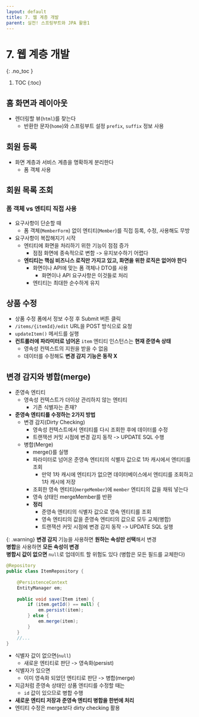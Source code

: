 ```yaml
---
layout: default
title: 7. 웹 계층 개발
parent: 실전! 스프링부트와 JPA 활용1
---
```


# 7. 웹 계층 개발
{: .no_toc }

1. TOC
{:toc}

## 홈 화면과 레이아웃

- 렌더링할 뷰(`html`)를 찾는다
  - 반환한 문자(`home`)와 스프링부트 설정 `prefix`, `suffix` 정보 사용

## 회원 등록

- 화면 계층과 서비스 계층을 명확하게 분리한다
  - 폼 객체 사용

## 회원 목록 조회

### 폼 객체 vs 엔티티 직접 사용

- 요구사항이 단순할 때
  - 폼 객체(`MemberForm`) 없이 엔티티(`Member`)를 직접 등록, 수정, 사용해도 무방
- 요구사항이 복잡해지기 시작
  - 엔티티에 화면을 처리하기 위한 기능이 점점 증가
    - 점점 화면에 종속적으로 변함 -> 유지보수하기 어렵다
  - **엔티티는 핵심 비즈니스 로직만 가지고 있고, 화면을 위한 로직은 없어야 한다**
    - 화면이나 API에 맞는 폼 객체나 DTO를 사용
      - 화면이나 API 요구사항은 이것들로 처리
    - 엔티티는 최대한 순수하게 유지

## 상품 수정

- 상품 수정 폼에서 정보 수정 후 Submit 버튼 클릭
- `/items/{itemId}/edit` URL을 POST 방식으로 요청
- `updateItem()` 메서드를 실행
- **컨트롤러에 파라미터로 넘어온** `item` 엔티티 인스턴스는 **현재 준영속 상태**
  - 영속성 컨텍스트의 지원을 받을 수 없음
  - 데이터를 수정해도 **변경 감지 기능은 동작 X**

## **변경 감지와 병합(merge)**

- 준영속 엔티티
  - 영속성 컨텍스트가 더이상 관리하지 않는 엔티티
    - 기존 식별자는 존재?
- **준영속 엔티티를 수정하는 2가지 방법**
  - 변경 감지(Dirty Checking)
    - 영속성 컨텍스트에서 엔티티를 다시 조회한 후에 데이터를 수정
    - 트랜잭션 커밋 시점에 변경 감지 동작 -> UPDATE SQL 수행
  - 병합(Merge)
    - merge()를 실행
    - 파라미터로 넘어온 준영속 엔티티의 식별자 값으로 1차 캐시에서 엔티티를 조회
      - 만약 1차 캐시에 엔티티가 없으면 데이터베이스에서 엔티티를 조회하고 1차 캐시에 저장
    - 조회한 영속 엔티티(`mergeMember`)에 `member` 엔티티의 값을 채워 넣는다
    - 영속 상태인 mergeMember를 반환
    - **정리**
      - 준영속 엔티티의 식별자 값으로 영속 엔티티를 조회
      - 영속 엔티티의 값을 준영속 엔티티의 값으로 모두 교체(병합)
      - 트랜잭션 커밋 시점에 변경 감지 동작 -> UPDATE SQL 실행

{: .warning}
**변경 감지** 기능을 사용하면 **원하는 속성만 선택**해서 변경  
**병합**을 사용하면 **모든 속성이 변경**  
**병합시 값이 없으면** `null`로 업데이트 할 위험도 있다 (병합은 모든 필드를 교체한다)

```java
@Repository
public class ItemRepository {
    
    @PersistenceContext
    EntityManager em;
    
    public void save(Item item) {
        if (item.getId() == null) {
            em.persist(item);
        } else {
            em.merge(item);
        }
    }
    //...
}
```

- 식별자 값이 없으면(`null`)
  - 새로운 엔티티로 판단 -> 영속화(persist)
- 식별자가 있으면
  - 이미 영속화 되었던 엔티티로 판단 -> 병합(merge)
- 지금처럼 준영속 상태인 상품 엔티티를 수정할 때는
  - `id` 값이 있으므로 병합 수행
- **새로운 엔티티 저장과 준영속 엔티티 병합을 한번에 처리**
- 엔티티 수정은 merge보다 dirty checking 활용

